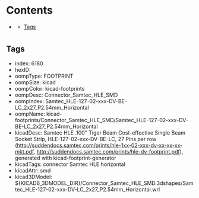 



Contents
========

* [](#)
	* [Tags](#tags)

# 

## Tags

- index: 6180
- hexID: 
- oompType: FOOTPRINT
- oompSize: kicad
- oompColor: kicad-footprints
- oompDesc: Connector_Samtec_HLE_SMD
- oompIndex: Samtec_HLE-127-02-xxx-DV-BE-LC_2x27_P2.54mm_Horizontal
- oompName: kicad-footprints/Connector_Samtec_HLE_SMD/Samtec_HLE-127-02-xxx-DV-BE-LC_2x27_P2.54mm_Horizontal
- kicadDesc: Samtec HLE .100" Tiger Beam Cost-effective Single Beam Socket Strip, HLE-127-02-xxx-DV-BE-LC, 27 Pins per row (http://suddendocs.samtec.com/prints/hle-1xx-02-xxx-dv-xx-xx-xx-mkt.pdf, http://suddendocs.samtec.com/prints/hle-dv-footprint.pdf), generated with kicad-footprint-generator
- kicadTags: connector Samtec HLE horizontal
- kicadAttr: smd
- kicad3DModel: ${KICAD6_3DMODEL_DIR}/Connector_Samtec_HLE_SMD.3dshapes/Samtec_HLE-127-02-xxx-DV-LC_2x27_P2.54mm_Horizontal.wrl
